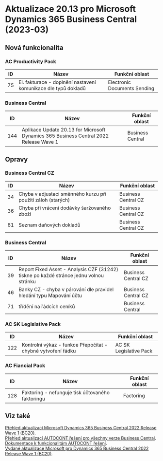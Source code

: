 ﻿# Aktualizace 20.13 pro Microsoft Dynamics 365 Business Central (2023-03)

## Nová funkcionalita

### AC Productivity Pack

| ID | Název | Funkční oblast|
| --------- | --------- | --------- |
|75|El. fakturace - doplnění nastavení komunikace dle typů dokladů|Electronic Documents Sending|

### Business Central

| ID | Název | Funkční oblast|
| --------- | --------- | --------- |
|144|Aplikace Update 20.13 for Microsoft Dynamics 365 Business Central 2022 Release Wave 1|Business Central|

## Opravy

### Business Central CZ

| ID | Název | Funkční oblast|
| --------- | --------- | --------- |
|34|Chyba v adjustaci směnného kurzu při použití záloh (starých)|Business Central CZ|
|36|Chyba při vrácení dodávky šaržovaného zboží|Business Central CZ|
|61|Seznam daňových dokladů|Business Central CZ|

### Business Central

| ID | Název | Funkční oblast|
| --------- | --------- | --------- |
|39|Report Fixed Asset - Analysis CZF (31242) tiskne po každé stránce jednu volnou stránku|Business Central CZ|
|46|Banky CZ - chyba v párování dle pravidel hledání typu Mapování účtu|Business Central CZ|
|71|třídění na řádcích ceníků|Business Central|

### AC SK Legislative Pack

| ID | Název | Funkční oblast|
| --------- | --------- | --------- |
|122|Kontrolní výkaz - funkce Přepočítat - chybné vytvoření řádku|AC SK Legislative Pack|

### AC Fiancial Pack

| ID | Název | Funkční oblast|
| --------- | --------- | --------- |
|128|Faktoring - nefunguje tisk účtovaného faktoringu|Factoring|

## Viz také

[Přehled aktualizací Microsoft Dynamics 365 Business Central 2022 Release Wave 1 (BC20)](Updates-bc20.md).  
[Přehled aktualizací AUTOCONT řešení pro všechny verze Business Central](../../index.md).  
[Dokumentace k funkcionalitám AUTOCONT řešení](https://muj.autocont.cz/docs/cs-cz/dynamics365/business-central/AC-Solutions/ac-solutions.html).  
[Vydané aktualizace Microsoft pro Dynamics 365 Business Central 2022 Release Wave 1 (BC20)](https://support.microsoft.com/en-us/topic/released-updates-for-microsoft-dynamics-365-business-central-2022-release-wave-1-25be7a74-9771-4f0a-b9bd-ee1aac5a227d).  

